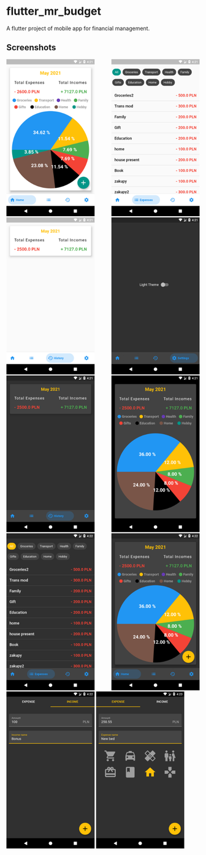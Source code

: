 # flutter_mr_budget

A flutter project of mobile app for financial management.

## Screenshots
<p align="justify">
  <img src="./img/img01.png" width="230">
  <img src="./img/img02.png" width="230">
  <img src="./img/img03.png" width="230">
  <img src="./img/img04.png" width="230">
  <img src="./img/img05.png" width="230">
  <img src="./img/img06.png" width="230">
  <img src="./img/img07.png" width="230">
  <img src="./img/img08.png" width="230">
  <img src="./img/img09.png" width="230">
  <img src="./img/img10.png" width="230">
</p>
